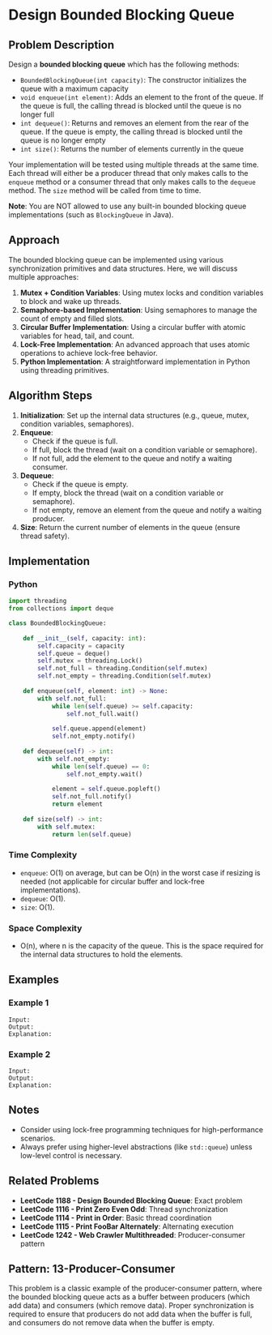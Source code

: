 # Design Bounded Blocking Queue

## Problem Description
Design a **bounded blocking queue** which has the following methods:

- `BoundedBlockingQueue(int capacity)`: The constructor initializes the queue with a maximum capacity
- `void enqueue(int element)`: Adds an element to the front of the queue. If the queue is full, the calling thread is blocked until the queue is no longer full
- `int dequeue()`: Returns and removes an element from the rear of the queue. If the queue is empty, the calling thread is blocked until the queue is no longer empty
- `int size()`: Returns the number of elements currently in the queue

Your implementation will be tested using multiple threads at the same time. Each thread will either be a producer thread that only makes calls to the `enqueue` method or a consumer thread that only makes calls to the `dequeue` method. The `size` method will be called from time to time.

**Note**: You are NOT allowed to use any built-in bounded blocking queue implementations (such as `BlockingQueue` in Java).

## Approach
The bounded blocking queue can be implemented using various synchronization primitives and data structures. Here, we will discuss multiple approaches:

1. **Mutex + Condition Variables**: Using mutex locks and condition variables to block and wake up threads.
2. **Semaphore-based Implementation**: Using semaphores to manage the count of empty and filled slots.
3. **Circular Buffer Implementation**: Using a circular buffer with atomic variables for head, tail, and count.
4. **Lock-Free Implementation**: An advanced approach that uses atomic operations to achieve lock-free behavior.
5. **Python Implementation**: A straightforward implementation in Python using threading primitives.

## Algorithm Steps
1. **Initialization**: Set up the internal data structures (e.g., queue, mutex, condition variables, semaphores).
2. **Enqueue**:
   - Check if the queue is full.
   - If full, block the thread (wait on a condition variable or semaphore).
   - If not full, add the element to the queue and notify a waiting consumer.
3. **Dequeue**:
   - Check if the queue is empty.
   - If empty, block the thread (wait on a condition variable or semaphore).
   - If not empty, remove an element from the queue and notify a waiting producer.
4. **Size**: Return the current number of elements in the queue (ensure thread safety).

## Implementation

### Python
```python
import threading
from collections import deque

class BoundedBlockingQueue:
    
    def __init__(self, capacity: int):
        self.capacity = capacity
        self.queue = deque()
        self.mutex = threading.Lock()
        self.not_full = threading.Condition(self.mutex)
        self.not_empty = threading.Condition(self.mutex)
    
    def enqueue(self, element: int) -> None:
        with self.not_full:
            while len(self.queue) >= self.capacity:
                self.not_full.wait()
            
            self.queue.append(element)
            self.not_empty.notify()
    
    def dequeue(self) -> int:
        with self.not_empty:
            while len(self.queue) == 0:
                self.not_empty.wait()
            
            element = self.queue.popleft()
            self.not_full.notify()
            return element
    
    def size(self) -> int:
        with self.mutex:
            return len(self.queue)
```

### Time Complexity
- `enqueue`: O(1) on average, but can be O(n) in the worst case if resizing is needed (not applicable for circular buffer and lock-free implementations).
- `dequeue`: O(1).
- `size`: O(1).

### Space Complexity
- O(n), where n is the capacity of the queue. This is the space required for the internal data structures to hold the elements.

## Examples

### Example 1
```
Input: 
Output: 
Explanation: 
```

### Example 2
```
Input: 
Output: 
Explanation: 
```

## Notes
- Consider using lock-free programming techniques for high-performance scenarios.
- Always prefer using higher-level abstractions (like `std::queue`) unless low-level control is necessary.

## Related Problems
- **LeetCode 1188 - Design Bounded Blocking Queue**: Exact problem
- **LeetCode 1116 - Print Zero Even Odd**: Thread synchronization
- **LeetCode 1114 - Print in Order**: Basic thread coordination
- **LeetCode 1115 - Print FooBar Alternately**: Alternating execution
- **LeetCode 1242 - Web Crawler Multithreaded**: Producer-consumer pattern

## Pattern: 13-Producer-Consumer
This problem is a classic example of the producer-consumer pattern, where the bounded blocking queue acts as a buffer between producers (which add data) and consumers (which remove data). Proper synchronization is required to ensure that producers do not add data when the buffer is full, and consumers do not remove data when the buffer is empty.
